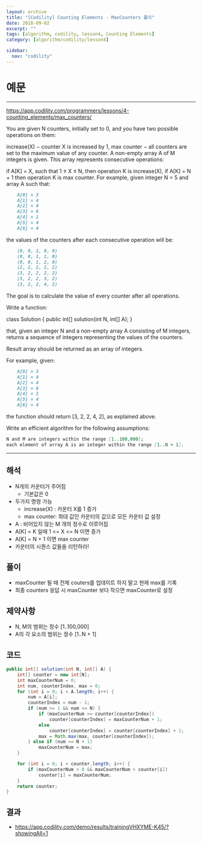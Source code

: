 ```yaml
---
layout: archive
title: "[Codility] Counting Elements - MaxCounters 풀이"
date: 2018-09-02
excerpt: ""
tags: [algorithm, codility, lesson4, Counting Elements]
category: [algorithm/codility/lesson4]

sidebar:
  nav: "codility"
---
```


# 예문

* * *

<https://app.codility.com/programmers/lessons/4-counting_elements/max_counters/>

You are given N counters, initially set to 0, and you have two possible operations on them:

increase(X) − counter X is increased by 1,
max counter − all counters are set to the maximum value of any counter.
A non-empty array A of M integers is given. This array represents consecutive operations:

if A[K] = X, such that 1 ≤ X ≤ N, then operation K is increase(X),
if A[K] = N + 1 then operation K is max counter.
For example, given integer N = 5 and array A such that:

``` markdown
    A[0] = 3
    A[1] = 4
    A[2] = 4
    A[3] = 6
    A[4] = 1
    A[5] = 4
    A[6] = 4
```

the values of the counters after each consecutive operation will be:

``` markdown
    (0, 0, 1, 0, 0)
    (0, 0, 1, 1, 0)
    (0, 0, 1, 2, 0)
    (2, 2, 2, 2, 2)
    (3, 2, 2, 2, 2)
    (3, 2, 2, 3, 2)
    (3, 2, 2, 4, 2)
```

The goal is to calculate the value of every counter after all operations.

Write a function:

class Solution { public int[] solution(int N, int[] A); }

that, given an integer N and a non-empty array A consisting of M integers, returns a sequence of integers representing the values of the counters.

Result array should be returned as an array of integers.

For example, given:

``` markdown
    A[0] = 3
    A[1] = 4
    A[2] = 4
    A[3] = 6
    A[4] = 1
    A[5] = 4
    A[6] = 4
```

the function should return [3, 2, 2, 4, 2], as explained above.

Write an efficient algorithm for the following assumptions:

``` markdown
N and M are integers within the range [1..100,000];
each element of array A is an integer within the range [1..N + 1].
```

* * *

## 해석

* N개의 카운터가 주어짐
  * 기본값은 0
* 두가지 명령 가능
  * increase(X) : 카운터 X를 1 증가
  * max counter: 최대 값인 카운터의 값으로 모든 카운터 값 설정
* A : 비어있지 않는 M 개의 정수로 이루어짐
* A[K] = K 일때 1 <= X <= N 이면 증가
* A[K] = N + 1 이면 max counter
* 카운터의 시퀀스 값들을 리턴하라!

## 풀이

* maxCounter 될 때 전체 couters를 업데이트 하지 말고 현재 max를 기록
* 최종 counters 응답 시 maxCounter 보다 작으면 maxCounter로 설정

## 제약사항

* N, M의 범위는 정수 [1..100,000]
* A의 각 요소의 범위는 정수 [1..N + 1]

## 코드

``` java
public int[] solution(int N, int[] A) {
    int[] counter = new int[N];
    int maxCounterNum = 0;
    int num, counterIndex, max = 0;
    for (int i = 0; i < A.length; i++) {
        num = A[i];
        counterIndex = num - 1;
        if (num >= 1 && num <= N) {
            if (maxCounterNum >= counter[counterIndex])
                counter[counterIndex] = maxCounterNum + 1;
            else
                counter[counterIndex] = counter[counterIndex] + 1;
            max = Math.max(max, counter[counterIndex]);
        } else if (num == N + 1)
            maxCounterNum = max;
    }

    for (int i = 0; i < counter.length; i++) {
        if (maxCounterNum > 0 && maxCounterNum > counter[i])
            counter[i] = maxCounterNum;
    }
    return counter;
}
```

## 결과

* <https://app.codility.com/demo/results/trainingVHXYME-K45/?showingAll=1>